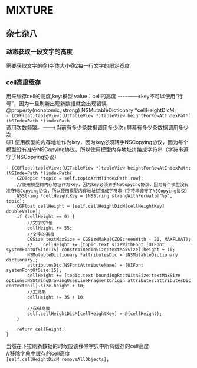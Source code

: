# MIXTURE
## 杂七杂八  
### 动态获取一段文字的高度  
需要获取文字的@1字体大小@2每一行文字的限定宽度  
### cell高度缓存  
用来缓存cell的高度,key:模型 value：cell的高度 ------->key不可以使用“行号”，因为一旦刷新出现新数据就会出现错误  
@property(nonatomic, strong) NSMutableDictionary *cellHeightDicM;  
`- (CGFloat)tableView:(UITableView *)tableView heightForRowAtIndexPath:(NSIndexPath *)indexPath`  
调用次数频繁。--->当前有多少条数据调用多少次+屏幕有多少条数据调用多少次  
@1 使用模型的内存地址作为key，因为key必须转手NSCopying协议，因为每个模型没有准守NSCopying协议，所以使用模型内存地址拼接成字符串（字符串遵守了NSCopying协议）  
```
- (CGFloat)tableView:(UITableView *)tableView heightForRowAtIndexPath:(NSIndexPath *)indexPath{
    CZQTopic *topic = self.topicArrM[indexPath.row];
    //使用模型的内存地址作为key，因为key必须转手NSCopying协议，因为每个模型没有准守NSCopying协议，所以使用模型内存地址拼接成字符串（字符串遵守了NSCopying协议）
    NSString *cellHeightKey = [NSString stringWithFormat:@"%p", topic];
    CGFloat cellHeight = [self.cellHeightDicM[cellHeightKey] doubleValue];
    if (cellHeight == 0) {
        //文字的Y值
        cellHeight += 55;
        //文字的高度
        CGSize textMaxSize = CGSizeMake(CZQScreenWith - 20, MAXFLOAT);
        //    cellHeight += [topic.text sizeWithFont:[UIFont systemFontOfSize:15] constrainedToSize:textMaxSize].height + 10;
        NSMutableDictionary *attributesDic = [NSMutableDictionary dictionary];
        attributesDic[NSFontAttributeName] = [UIFont systemFontOfSize:15];
        cellHeight += [topic.text boundingRectWithSize:textMaxSize options:NSStringDrawingUsesLineFragmentOrigin attributes:attributesDic context:nil].size.height + 10;
        //工具条
        cellHeight += 35 + 10;
        
        //存储高度
        self.cellHeightDicM[cellHeightKey] = @(cellHeight);
    }
    
    return cellHeight;
}
```
当然在下拉刷新数据的时候应该移除字典中所有缓存的cell高度  
//移除字典中缓存的cell高度  
`[self.cellHeightDicM removeAllObjects];`    
